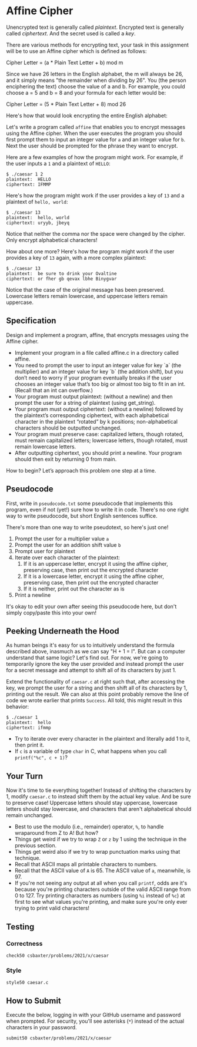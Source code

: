 # Affine Cipher

Unencrypted text is generally called _plaintext_. Encrypted text is generally called _ciphertext_. And the secret used is called a _key_.

There are various methods for encrypting text, your task in this assignment will be to use an Affine cipher which is defined as follows:

Cipher Letter = (a * Plain Text Letter + b) mod m

Since we have 26 letters in the English alphabet, the m will always be 26, and it simply means "the remainder when dividing by 26".  You (the person enciphering the text) choose the value of a and b.  For example, you could choose a = 5 and b = 8 and your formula for each letter would be:

Cipher Letter = (5 * Plain Text Letter + 8) mod 26

Here's how that would look encrypting the entire English alphabet:



Let's write a program called `affine` that enables you to encrypt messages using the Affine cipher. When the user executes the program you should first prompt them to input an integer value for `a` and an integer value for `b`.  Next the user should be prompted for the phrase they want to encrypt.

Here are a few examples of how the program might work. For example, if the user inputs a `1` and a plaintext of `HELLO`:

```
$ ./caesar 1 2
plaintext:  HELLO
ciphertext: IFMMP
```

Here's how the program might work if the user provides a key of `13` and a plaintext of `hello, world`:

```
$ ./caesar 13
plaintext:  hello, world
ciphertext: uryyb, jbeyq
```

Notice that neither the comma nor the space were changed by the cipher. Only encrypt alphabetical characters!

How about one more? Here's how the program might work if the user provides a key of `13` again, with a more complex plaintext:

```
$ ./caesar 13
plaintext:  be sure to drink your Ovaltine
ciphertext: or fher gb qevax lbhe Binygvar
```

Notice that the case of the original message has been preserved. Lowercase letters remain lowercase, and uppercase letters remain uppercase.

## Specification
Design and implement a program, affine, that encrypts messages using the Affine cipher.

<ul>
   <li>Implement your program in a file called affine.c in a directory called affine.</li>
<li>You need to prompt the user to input an integer value for key `a` (the multiplier) and an integer value for key `b` (the addition shift), but you don’t need to worry if your program eventually breaks if the user chooses an integer value that’s too big or almost too big to fit in an int. (Recall that an int can overflow.)
<li>Your program must output plaintext: (without a newline) and then prompt the user for a string of plaintext (using get_string).</li>
<li>Your program must output ciphertext: (without a newline) followed by the plaintext’s corresponding ciphertext, with each alphabetical character in the plaintext “rotated” by k positions; non-alphabetical characters should be outputted unchanged.</li>
<li>Your program must preserve case: capitalized letters, though rotated, must remain capitalized letters; lowercase letters, though rotated, must remain lowercase letters.</li>
<li>After outputting ciphertext, you should print a newline. Your program should then exit by returning 0 from main.</li>
 </ul>
How to begin? Let’s approach this problem one step at a time.

## Pseudocode

First, write in `pseudocode.txt` some pseudocode that implements this program, even if not (yet!) sure how to write it in code. There's no one right way to write pseudocode, but short English sentences suffice.

There's more than one way to write pseudotext, so here's just one!

1. Prompt the user for a multiplier value `a`
2. Prompt the user for an addition shift value `b`
3. Prompt user for plaintext
5. Iterate over each character of the plaintext:
   1. If it is an uppercase letter, encrypt it using the affine cipher, preserving case, then print out the encrypted character
   2. If it is a lowercase letter, encrypt it using the affine cipher, preserving case, then print out the encrypted character
   3. If it is neither, print out the character as is
6. Print a newline

It's okay to edit your own after seeing this pseudocode here, but don't simply copy/paste this into your own!

## Peeking Underneath the Hood

As human beings it's easy for us to intuitively understand the formula described above, inasmuch as we can say "H + 1 = I". But can a computer understand that same logic? Let's find out. For now, we're going to temporarily ignore the key the user provided and instead prompt the user for a secret message and attempt to shift all of its characters by just 1.

Extend the functionality of `caesar.c` at right such that, after accessing the key, we prompt the user for a string and then shift all of its characters by 1, printing out the result. We can also at this point probably remove the line of code we wrote earlier that prints `Success`. All told, this might result in this behavior:

```
$ ./caesar 1
plaintext:  hello
ciphertext: ifmmp
```

* Try to iterate over every character in the plaintext and literally add 1 to it, then print it.
* If `c` is a variable of type `char` in C, what happens when you call `printf("%c", c + 1)`?


## Your Turn

Now it's time to tie everything together! Instead of shifting the characters by 1, modify `caesar.c` to instead shift them by the actual key value. And be sure to preserve case! Uppercase letters should stay uppercase, lowercase letters should stay lowercase, and characters that aren't alphabetical should remain unchanged.


* Best to use the modulo (i.e., remainder) operator, `%`, to handle wraparound from Z to A! But how?
* Things get weird if we try to wrap `Z` or `z` by 1 using the technique in the previous section.
* Things get weird also if we try to wrap punctuation marks using that technique.
* Recall that ASCII maps all printable characters to numbers.
* Recall that the ASCII value of `A` is 65. The ASCII value of `a`, meanwhile, is 97.
* If you're not seeing any output at all when you call `printf`, odds are it's because you're printing characters outside of the valid ASCII range from 0 to 127. Try printing characters as numbers (using `%i` instead of `%c`) at first to see what values you're printing, and make sure you're only ever trying to print valid characters!


## Testing

### Correctness

```
check50 csbaxter/problems/2021/x/caesar
```

### Style

```
style50 caesar.c
```

## How to Submit

Execute the below, logging in with your GitHub username and password when prompted. For security, you'll see asterisks (`*`) instead of the actual characters in your password.

```
submit50 csbaxter/problems/2021/x/caesar
```
